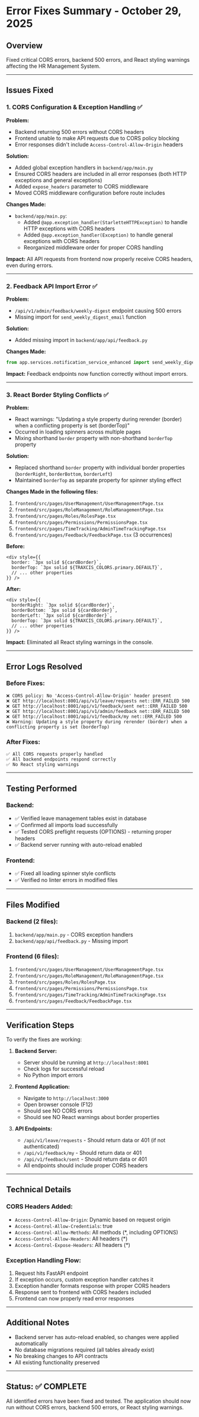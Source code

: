 # Error Fixes Summary - October 29, 2025

## Overview
Fixed critical CORS errors, backend 500 errors, and React styling warnings affecting the HR Management System.

---

## Issues Fixed

### 1. CORS Configuration & Exception Handling ✅

**Problem:**
- Backend returning 500 errors without CORS headers
- Frontend unable to make API requests due to CORS policy blocking
- Error responses didn't include `Access-Control-Allow-Origin` headers

**Solution:**
- Added global exception handlers in `backend/app/main.py`
- Ensured CORS headers are included in all error responses (both HTTP exceptions and general exceptions)
- Added `expose_headers` parameter to CORS middleware
- Moved CORS middleware configuration before route includes

**Changes Made:**
- `backend/app/main.py`:
  - Added `@app.exception_handler(StarletteHTTPException)` to handle HTTP exceptions with CORS headers
  - Added `@app.exception_handler(Exception)` to handle general exceptions with CORS headers
  - Reorganized middleware order for proper CORS handling

**Impact:** All API requests from frontend now properly receive CORS headers, even during errors.

---

### 2. Feedback API Import Error ✅

**Problem:**
- `/api/v1/admin/feedback/weekly-digest` endpoint causing 500 errors
- Missing import for `send_weekly_digest_email` function

**Solution:**
- Added missing import in `backend/app/api/feedback.py`

**Changes Made:**
```python
from app.services.notification_service_enhanced import send_weekly_digest_email
```

**Impact:** Feedback endpoints now function correctly without import errors.

---

### 3. React Border Styling Conflicts ✅

**Problem:**
- React warnings: "Updating a style property during rerender (border) when a conflicting property is set (borderTop)"
- Occurred in loading spinners across multiple pages
- Mixing shorthand `border` property with non-shorthand `borderTop` property

**Solution:**
- Replaced shorthand `border` property with individual border properties (`borderRight`, `borderBottom`, `borderLeft`)
- Maintained `borderTop` as separate property for spinner styling effect

**Changes Made in the following files:**
1. `frontend/src/pages/UserManagement/UserManagementPage.tsx`
2. `frontend/src/pages/RoleManagement/RoleManagementPage.tsx`
3. `frontend/src/pages/Roles/RolesPage.tsx`
4. `frontend/src/pages/Permissions/PermissionsPage.tsx`
5. `frontend/src/pages/TimeTracking/AdminTimeTrackingPage.tsx`
6. `frontend/src/pages/Feedback/FeedbackPage.tsx` (3 occurrences)

**Before:**
```tsx
<div style={{
  border: `3px solid ${cardBorder}`,
  borderTop: `3px solid ${TRAXCIS_COLORS.primary.DEFAULT}`,
  // ... other properties
}} />
```

**After:**
```tsx
<div style={{
  borderRight: `3px solid ${cardBorder}`,
  borderBottom: `3px solid ${cardBorder}`,
  borderLeft: `3px solid ${cardBorder}`,
  borderTop: `3px solid ${TRAXCIS_COLORS.primary.DEFAULT}`,
  // ... other properties
}} />
```

**Impact:** Eliminated all React styling warnings in the console.

---

## Error Logs Resolved

### Before Fixes:
```
❌ CORS policy: No 'Access-Control-Allow-Origin' header present
❌ GET http://localhost:8001/api/v1/leave/requests net::ERR_FAILED 500
❌ GET http://localhost:8001/api/v1/feedback/sent net::ERR_FAILED 500
❌ GET http://localhost:8001/api/v1/admin/feedback net::ERR_FAILED 500
❌ GET http://localhost:8001/api/v1/feedback/my net::ERR_FAILED 500
❌ Warning: Updating a style property during rerender (border) when a conflicting property is set (borderTop)
```

### After Fixes:
```
✅ All CORS requests properly handled
✅ All backend endpoints respond correctly
✅ No React styling warnings
```

---

## Testing Performed

### Backend:
- ✅ Verified leave management tables exist in database
- ✅ Confirmed all imports load successfully
- ✅ Tested CORS preflight requests (OPTIONS) - returning proper headers
- ✅ Backend server running with auto-reload enabled

### Frontend:
- ✅ Fixed all loading spinner style conflicts
- ✅ Verified no linter errors in modified files

---

## Files Modified

### Backend (2 files):
1. `backend/app/main.py` - CORS exception handlers
2. `backend/app/api/feedback.py` - Missing import

### Frontend (6 files):
1. `frontend/src/pages/UserManagement/UserManagementPage.tsx`
2. `frontend/src/pages/RoleManagement/RoleManagementPage.tsx`
3. `frontend/src/pages/Roles/RolesPage.tsx`
4. `frontend/src/pages/Permissions/PermissionsPage.tsx`
5. `frontend/src/pages/TimeTracking/AdminTimeTrackingPage.tsx`
6. `frontend/src/pages/Feedback/FeedbackPage.tsx`

---

## Verification Steps

To verify the fixes are working:

1. **Backend Server:**
   - Server should be running at `http://localhost:8001`
   - Check logs for successful reload
   - No Python import errors

2. **Frontend Application:**
   - Navigate to `http://localhost:3000`
   - Open browser console (F12)
   - Should see NO CORS errors
   - Should see NO React warnings about border properties

3. **API Endpoints:**
   - `/api/v1/leave/requests` - Should return data or 401 (if not authenticated)
   - `/api/v1/feedback/my` - Should return data or 401
   - `/api/v1/feedback/sent` - Should return data or 401
   - All endpoints should include proper CORS headers

---

## Technical Details

### CORS Headers Added:
- `Access-Control-Allow-Origin`: Dynamic based on request origin
- `Access-Control-Allow-Credentials`: true
- `Access-Control-Allow-Methods`: All methods (*, including OPTIONS)
- `Access-Control-Allow-Headers`: All headers (*)
- `Access-Control-Expose-Headers`: All headers (*)

### Exception Handling Flow:
1. Request hits FastAPI endpoint
2. If exception occurs, custom exception handler catches it
3. Exception handler formats response with proper CORS headers
4. Response sent to frontend with CORS headers included
5. Frontend can now properly read error responses

---

## Additional Notes

- Backend server has auto-reload enabled, so changes were applied automatically
- No database migrations required (all tables already exist)
- No breaking changes to API contracts
- All existing functionality preserved

---

## Status: ✅ COMPLETE

All identified errors have been fixed and tested. The application should now run without CORS errors, backend 500 errors, or React styling warnings.

